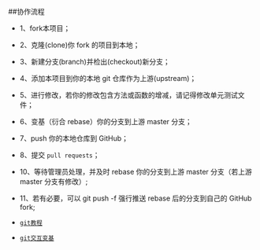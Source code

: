 ##协作流程

* 1、fork本项目；
* 2、克隆(clone)你 fork 的项目到本地；
* 3、新建分支(branch)并检出(checkout)新分支；
* 4、添加本项目到你的本地 git 仓库作为上游(upstream)；
* 5、进行修改，若你的修改包含方法或函数的增减，请记得修改单元测试文件；
* 6、变基（衍合 rebase）你的分支到上游 master 分支；
* 7、push 你的本地仓库到 GitHub；
* 8、提交 `pull requests`；
* 10、等待管理员处理，并及时 rebase 你的分支到上游 master 分支（若上游 master 分支有修改）;
* 11、若有必要，可以 git push -f 强行推送 rebase 后的分支到自己的 GitHub fork;

* [`git教程`](http://backlogtool.com/git-guide/cn/)
* [`git交互变基`](http://pakchoi.me/2015/03/17/git-interactive-rebase/)
